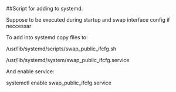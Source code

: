 ##Script for adding to systemd. 

Suppose to be executed during startup and swap interface config if neccessar

To add into systemd copy files to:

/usr/lib/systemd/scripts/swap_public_ifcfg.sh

/usr/lib/systemd/system/swap_public_ifcfg.service


And enable service:

systemctl enable swap_public_ifcfg.service

